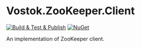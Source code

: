 # Vostok.ZooKeeper.Client

[![Build & Test & Publish](https://github.com/vostok/zookeeper.client/actions/workflows/ci.yml/badge.svg)](https://github.com/vostok/zookeeper.client/actions/workflows/ci.yml)
[![NuGet](https://img.shields.io/nuget/v/Vostok.ZooKeeper.Client.svg)](https://www.nuget.org/packages/Vostok.ZooKeeper.Client)

An implementation of ZooKeeper client.
